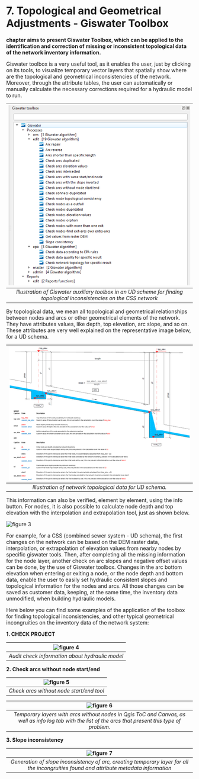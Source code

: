 # **7. Topological and Geometrical Adjustments - Giswater Toolbox**
**chapter aims to present Giswater Toolbox, which can be applied to the identification and correction of missing or inconsistent topological data of the network inventory information.**

Giswater toolbox is a very useful tool,  as it enables the user, just by clicking on its tools, to visualize temporary vector layers that spatially show where are the topological and geometrical inconsistencies of the network. Moreover, through the attribute tables, the user can automatically or manually calculate the necessary corrections required for a hydraulic model to run.

| ![figure 1](images/figure1_toolbox.png) |
|:------------------------------------------------------------------:|
| *Illustration of Giswater auxiliary toolbox in an UD scheme for finding topological inconsistencies on the CSS network*|

By topological data, we mean all topological and geometrical relationships between nodes and arcs or other geometrical elements of the network. They have attributes values, like depth, top elevation, arc slope, and so on. These attributes are very well explained on the representative image below, for a UD schema.

| ![figure 2](images/figure2_attributes.png) |
|:------------------------------------------------------------------:|
| *Illustration of network topological data for UD schema.*|

This information can also be verified, element by element, using the info button. For nodes, it is also possible to calculate node depth and top elevation with the interpolation and extrapolation tool, just as shown below.

![figure 3](images/figure3_dialog.avif)

For example, for a CSS (combined sewer system - UD schema), the first changes on the network can be based on the DEM raster data, interpolation, or extrapolation of elevation values from nearby nodes by specific giswater tools. Then, after completing all the missing information for the node layer, another check on arc slopes and negative offset values can be done, by the use of Giswater toolbox. Changes in the arc bottom elevation when entering or exiting a node, or the node depth and bottom data, enable the user to easily set hydraulic consistent slopes and topological information for the nodes and arcs. All those changes can be saved as customer data, keeping, at  the same time, the inventory data unmodified, when building hydraulic models.

Here below you can find some examples of the application of the toolbox for finding topological inconsistencies, and other typical geometrical incongruities on the inventory data of the network system:

**1. CHECK PROJECT**

| ![figure 4](images/figure4_project.avif) |
|:------------------------------------------------------------------:|
| *Audit check information about hydraulic model*|

**2. Check arcs without node start/end**

| ![figure 5](images/figure5_arcs.avif) |
|:------------------------------------------------------------------:|
| *Check arcs without node start/end tool*|

| ![figure 6](images/figure6_layers.avif) |
|:------------------------------------------------------------------:|
| *Temporary layers with arcs without nodes in Qgis ToC and Canvas, as well as info log tab with the list of the arcs that present this type of problem.*|

**3. Slope inconsistency**

| ![figure 7](images/figure7_slope.avif) |
|:------------------------------------------------------------------:|
| *Generation of slope inconsistency of arc, creating temporary layer for all the incongruities found and attribute metadata information*|